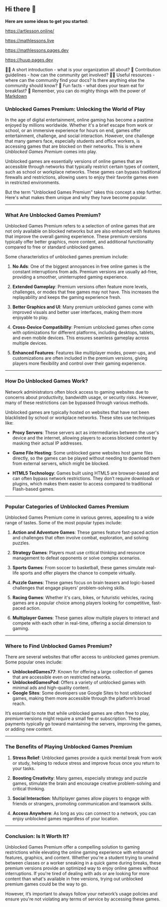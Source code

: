 ## Hi there 👋


**Here are some ideas to get you started:**

https://artlesson.online/

https://mathlessons.live

https://mathlessons.pages.dev

https://huup.pages.dev

🙋‍♀️ A short introduction - what is your organization all about?
🌈 Contribution guidelines - how can the community get involved?
👩‍💻 Useful resources - where can the community find your docs? Is there anything else the community should know?
🍿 Fun facts - what does your team eat for breakfast?
🧙 Remember, you can do mighty things with the power of [Markdown](https://docs.github.com/github/writing-on-github/getting-started-with-writing-and-formatting-on-github/basic-writing-and-formatting-syntax)

### Unblocked Games Premium: Unlocking the World of Play

In the age of digital entertainment, online gaming has become a pastime enjoyed by millions worldwide. Whether it's a brief escape from work or school, or an immersive experience for hours on end, games offer entertainment, challenge, and social interaction. However, one challenge that many gamers face, especially students and office workers, is accessing games that are blocked on their networks. This is where *Unblocked Games Premium* comes into play.

Unblocked games are essentially versions of online games that are accessible through networks that typically restrict certain types of content, such as school or workplace networks. These games can bypass traditional firewalls and restrictions, allowing users to enjoy their favorite games even in restricted environments.

But the term "Unblocked Games Premium" takes this concept a step further. Here's what makes them unique and why they have become popular.

---

### What Are Unblocked Games Premium?

Unblocked Games Premium refers to a selection of online games that are not only available on blocked networks but are also enhanced with features that improve the overall gaming experience. These premium versions typically offer better graphics, more content, and additional functionality compared to free or standard unblocked games.

Some characteristics of unblocked games premium include:

1. **No Ads**: One of the biggest annoyances in free online games is the constant interruptions from ads. Premium versions are usually ad-free, providing a smoother, uninterrupted gaming experience.
  
2. **Extended Gameplay**: Premium versions often feature more levels, challenges, or modes that free games may not have. This increases the replayability and keeps the gaming experience fresh.

3. **Better Graphics and UI**: Many premium unblocked games come with improved visuals and better user interfaces, making them more enjoyable to play.

4. **Cross-Device Compatibility**: Premium unblocked games often come with optimizations for different platforms, including desktops, tablets, and even mobile devices. This ensures seamless gameplay across multiple devices.

5. **Enhanced Features**: Features like multiplayer modes, power-ups, and customizations are often included in the premium versions, giving players more flexibility and control over their gaming experience.

---

### How Do Unblocked Games Work?

Network administrators often block access to gaming websites due to concerns about productivity, bandwidth usage, or security risks. However, many of these restrictions can be bypassed through various methods.

Unblocked games are typically hosted on websites that have not been blacklisted by school or workplace networks. These sites use techniques like:

- **Proxy Servers**: These servers act as intermediaries between the user's device and the internet, allowing players to access blocked content by masking their actual IP addresses.
  
- **Game File Hosting**: Some unblocked game websites host game files directly, so the games can be played without needing to download them from external servers, which might be blocked.

- **HTML5 Technology**: Games built using HTML5 are browser-based and can often bypass network restrictions. They don’t require downloads or plugins, which makes them easier to access compared to traditional Flash-based games.

---

### Popular Categories of Unblocked Games Premium

Unblocked Games Premium come in various genres, appealing to a wide range of tastes. Some of the most popular types include:

1. **Action and Adventure Games**: These games feature fast-paced action and challenges that often involve combat, exploration, and solving puzzles.

2. **Strategy Games**: Players must use critical thinking and resource management to defeat opponents or solve complex scenarios.

3. **Sports Games**: From soccer to basketball, these games simulate real-life sports and offer players the chance to compete virtually.

4. **Puzzle Games**: These games focus on brain teasers and logic-based challenges that engage players' problem-solving skills.

5. **Racing Games**: Whether it's cars, bikes, or futuristic vehicles, racing games are a popular choice among players looking for competitive, fast-paced action.

6. **Multiplayer Games**: These games allow multiple players to interact and compete with each other in real-time, offering a social dimension to gaming.

---

### Where to Find Unblocked Games Premium?

There are several websites that offer access to unblocked games premium. Some popular ones include:

- **UnblockedGames77**: Known for offering a large collection of games that are accessible even on restricted networks.
- **UnblockedGamesPod**: Offers a variety of unblocked games with minimal ads and high-quality content.
- **Google Sites**: Some developers use Google Sites to host unblocked games, making them more accessible through the platform’s broad reach.

It’s essential to note that while unblocked games are often free to play, *premium* versions might require a small fee or subscription. These payments typically go toward maintaining the servers, improving the games, or adding new content.

---

### The Benefits of Playing Unblocked Games Premium

1. **Stress Relief**: Unblocked games provide a quick mental break from work or study, helping to reduce stress and improve focus once you return to your tasks.

2. **Boosting Creativity**: Many games, especially strategy and puzzle games, stimulate the brain and encourage creative problem-solving and critical thinking.

3. **Social Interaction**: Multiplayer games allow players to engage with friends or strangers, promoting communication and teamwork skills.

4. **Access Anywhere**: As long as you can connect to a network, you can enjoy unblocked games regardless of your location.

---

### Conclusion: Is It Worth It?

Unblocked Games Premium offer a compelling solution to gaming restrictions while elevating the online gaming experience with enhanced features, graphics, and content. Whether you're a student trying to unwind between classes or a worker sneaking in a quick game during breaks, these premium versions provide an optimized way to enjoy online games without interruptions. If you're tired of dealing with ads or are looking for more content than what's available in free versions, trying out unblocked premium games could be the way to go.

However, it’s important to always follow your network’s usage policies and ensure you're not violating any terms of service by accessing these games.
